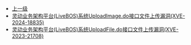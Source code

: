 * [上一级](docs/wy876_poc/)
* [灵动业务架构平台(LiveBOS)系统UploadImage.do接口文件上传漏洞(XVE-2024-18835)](docs/wy876_poc/LiveBOS/%E7%81%B5%E5%8A%A8%E4%B8%9A%E5%8A%A1%E6%9E%B6%E6%9E%84%E5%B9%B3%E5%8F%B0%28LiveBOS%29%E7%B3%BB%E7%BB%9FUploadImage.do%E6%8E%A5%E5%8F%A3%E6%96%87%E4%BB%B6%E4%B8%8A%E4%BC%A0%E6%BC%8F%E6%B4%9E%28XVE-2024-18835%29.md)
* [灵动业务架构平台(LiveBOS)系统UploadFile.do接口文件上传漏洞(XVE-2023-21708)](docs/wy876_poc/LiveBOS/%E7%81%B5%E5%8A%A8%E4%B8%9A%E5%8A%A1%E6%9E%B6%E6%9E%84%E5%B9%B3%E5%8F%B0%28LiveBOS%29%E7%B3%BB%E7%BB%9FUploadFile.do%E6%8E%A5%E5%8F%A3%E6%96%87%E4%BB%B6%E4%B8%8A%E4%BC%A0%E6%BC%8F%E6%B4%9E%28XVE-2023-21708%29.md)

